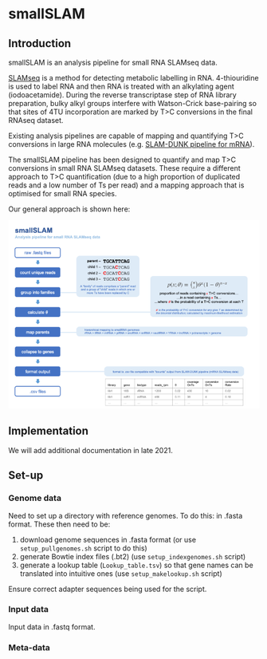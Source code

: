 # smallSLAM

## Introduction 

smallSLAM is an analysis pipeline for small RNA SLAMseq data.  

[SLAMseq](https://www.nature.com/articles/nmeth.4435) is a method for detecting metabolic labelling in RNA.  4-thiouridine is used to label RNA and then RNA is treated with an alkylating agent (iodoacetamide).  During the reverse transcriptase step of RNA library preparation, bulky alkyl groups interfere with Watson-Crick base-pairing so that sites of 4TU incorporation are marked by T>C conversions in the final RNAseq dataset.  

Existing analysis pipelines are capable of mapping and quantifying T>C conversions in large RNA molecules (e.g. [SLAM-DUNK pipeline for mRNA](https://t-neumann.github.io/slamdunk/)).  

The smallSLAM pipeline has been designed to quantify and map T>C conversions in small RNA SLAMseq datasets.  These require a different approach to T>C quantification (due to a high proportion of duplicated reads and a low number of Ts per read) and a mapping approach that is optimised for small RNA species.  

Our general approach is shown here:

![](smallSLAM.png)


## Implementation

We will add additional documentation in late 2021.  


## Set-up

### Genome data

Need to set up a directory with reference genomes.  To do this: in .fasta format.  These then need to be:  

1) download genome sequences in .fasta format (or use `setup_pullgenomes.sh` script to do this)
2) generate Bowtie index files (.bt2) (use `setup_indexgenomes.sh` script) 
3) generate a lookup table (`Lookup_table.tsv`) so that gene names can be translated into intuitive ones (use `setup_makelookup.sh` script)

Ensure correct adapter sequences being used for the script.  


### Input data
Input data in .fastq format.  


### Meta-data

